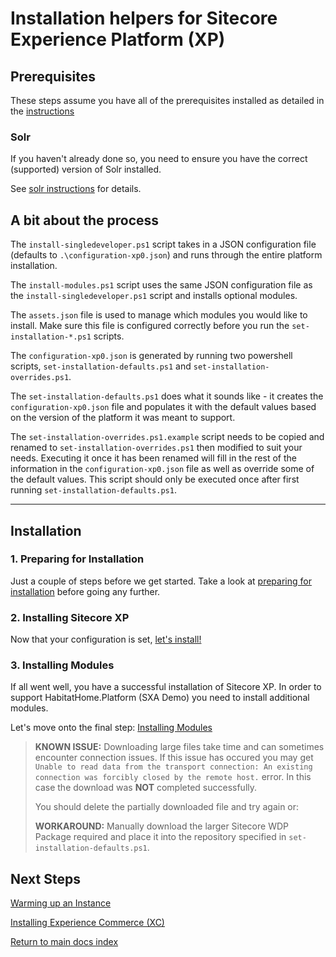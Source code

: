 # Installation helpers for Sitecore Experience Platform (XP)

## Prerequisites

These steps assume you have all of the prerequisites installed as detailed in the [instructions](../prerequisites/readme.md)

### Solr

If you haven't already done so, you need to ensure you have the correct (supported) version of Solr installed.

See [solr instructions](solr.md) for details.

## A bit about the process

The `install-singledeveloper.ps1` script takes in a JSON configuration file (defaults to `.\configuration-xp0.json`) and runs through the entire platform installation.

The `install-modules.ps1` script uses the same JSON configuration file as the `install-singledeveloper.ps1` script and installs optional modules.

The `assets.json` file is used to manage which modules you would like to install. Make sure this file is configured correctly before you run the `set-installation-*.ps1` scripts.

The `configuration-xp0.json` is generated by running two powershell scripts, `set-installation-defaults.ps1` and `set-installation-overrides.ps1`.

The `set-installation-defaults.ps1` does what it sounds like - it creates the `configuration-xp0.json` file and populates it with the default values based on the version of the platform it was meant to support.

The `set-installation-overrides.ps1.example` script needs to be copied and renamed to `set-installation-overrides.ps1` then modified to suit your needs. Executing it once it has been renamed will fill in the rest of the information in the `configuration-xp0.json` file as well as override some of the default values. This script should only be executed once after first running `set-installation-defaults.ps1`.

----------

## Installation

### 1. Preparing for Installation

Just a couple of steps before we get started. Take a look at [preparing for installation](preparing-installation.md) before going any further.

### 2. Installing Sitecore XP

Now that your configuration is set, [let's install!](installing-sitecore-xp.md)

### 3. Installing Modules

If all went well, you have a successful installation of Sitecore XP. In order to support HabitatHome.Platform (SXA Demo) you need to install additional modules.

Let's move onto the final step: [Installing Modules](installing-modules.md)

> **KNOWN ISSUE:** Downloading large files take time and can sometimes encounter  connection issues.
> If this issue has occured you may get `Unable to read data from the transport connection: An existing connection was forcibly closed by the remote host.` error. In this case the download was **NOT** completed successfully.
>
> You should delete the partially downloaded file and try again or:
>
> **WORKAROUND:** Manually download the larger Sitecore WDP Package required and place it into the repository specified in `set-installation-defaults.ps1`.

## Next Steps

[Warming up an Instance](../warmup/warmup.md)

[Installing Experience Commerce (XC)](../xc/readme.md)

[Return to main docs index](../readme.md)
